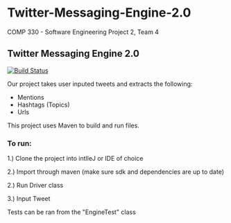 # Twitter-Messaging-Engine-2.0
COMP 330 - Software Engineering Project 2, Team 4

## Twitter Messaging Engine 2.0


[![Build Status](https://travis-ci.org/joemccann/dillinger.svg?branch=master)](https://travis-ci.org/joemccann/dillinger)

Our project takes user inputed tweets and extracts the following:
  - Mentions
  - Hashtags (Topics)
  - Urls
  
This project uses Maven to build and run files.

### To run:

1.)  Clone the project into intlleJ or IDE of choice

2.) Import through maven (make sure sdk and dependencies are up to date)

2.) Run Driver class

3.) Input Tweet

Tests can be ran from the "EngineTest" class
